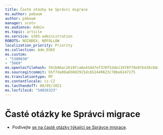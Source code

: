 ```yaml
---
title: Časté otázky ke Správci migrace
ms.author: pebaum
author: pebaum
manager: scotv
ms.audience: Admin
ms.topic: article
ms.service: o365-administration
ROBOTS: NOINDEX, NOFOLLOW
localization_priority: Priority
ms.collection: Adm_O365
ms.custom:
- "5300030"
- "5669"
ms.openlocfilehash: 591b86ac2619fca8e43447ef370f53de11978ff8e97b430cb0af3eec413729e8
ms.sourcegitcommit: b5f7da89a650d2915dc652449623c78be6247175
ms.translationtype: MT
ms.contentlocale: cs-CZ
ms.lasthandoff: 08/05/2021
ms.locfileid: "54026323"
---
```

# <a name="migration-manager-faq"></a>Časté otázky ke Správci migrace

- Podívejte [se na časté otázky týkající se Správce migrace](https://docs.microsoft.com/sharepointmigration/mm-faqs).
